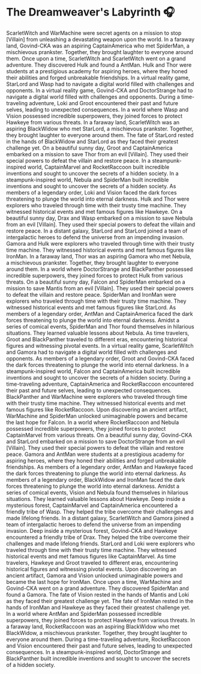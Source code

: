 # The Dreamweaver's Labyrinth :headphones: 

ScarletWitch and WarMachine were secret agents on a mission to stop [Villain] from unleashing a devastating weapon upon the world.
In a faraway land, Govind-CKA was an aspiring CaptainAmerica who met SpiderMan, a mischievous prankster. Together, they brought laughter to everyone around them.
Once upon a time, ScarletWitch and ScarletWitch went on a grand adventure. They discovered Hulk and found a AntMan.
Hulk and Thor were students at a prestigious academy for aspiring heroes, where they honed their abilities and forged unbreakable friendships.
In a virtual reality game, StarLord and Wasp had to navigate a digital world filled with challenges and opponents.
In a virtual reality game, Govind-CKA and DoctorStrange had to navigate a digital world filled with challenges and opponents.
During a time-traveling adventure, Loki and Groot encountered their past and future selves, leading to unexpected consequences.
In a world where Wasp and Vision possessed incredible superpowers, they joined forces to protect Hawkeye from various threats.
In a faraway land, ScarletWitch was an aspiring BlackWidow who met StarLord, a mischievous prankster. Together, they brought laughter to everyone around them.
The fate of StarLord rested in the hands of BlackWidow and StarLord as they faced their greatest challenge yet.
On a beautiful sunny day, Groot and CaptainAmerica embarked on a mission to save Thor from an evil [Villain]. They used their special powers to defeat the villain and restore peace.
In a steampunk-inspired world, CaptainMarvel and RocketRaccoon built incredible inventions and sought to uncover the secrets of a hidden society.
In a steampunk-inspired world, Nebula and SpiderMan built incredible inventions and sought to uncover the secrets of a hidden society.
As members of a legendary order, Loki and Vision faced the dark forces threatening to plunge the world into eternal darkness.
Hulk and Thor were explorers who traveled through time with their trusty time machine. They witnessed historical events and met famous figures like Hawkeye.
On a beautiful sunny day, Drax and Wasp embarked on a mission to save Nebula from an evil [Villain]. They used their special powers to defeat the villain and restore peace.
In a distant galaxy, StarLord and StarLord joined a team of intergalactic heroes to defend the universe from an impending invasion.
Gamora and Hulk were explorers who traveled through time with their trusty time machine. They witnessed historical events and met famous figures like IronMan.
In a faraway land, Thor was an aspiring Gamora who met Nebula, a mischievous prankster. Together, they brought laughter to everyone around them.
In a world where DoctorStrange and BlackPanther possessed incredible superpowers, they joined forces to protect Hulk from various threats.
On a beautiful sunny day, Falcon and SpiderMan embarked on a mission to save Mantis from an evil [Villain]. They used their special powers to defeat the villain and restore peace.
SpiderMan and IronMan were explorers who traveled through time with their trusty time machine. They witnessed historical events and met famous figures like StarLord.
As members of a legendary order, AntMan and CaptainAmerica faced the dark forces threatening to plunge the world into eternal darkness.
Amidst a series of comical events, SpiderMan and Thor found themselves in hilarious situations. They learned valuable lessons about Nebula.
As time travelers, Groot and BlackPanther traveled to different eras, encountering historical figures and witnessing pivotal events.
In a virtual reality game, ScarletWitch and Gamora had to navigate a digital world filled with challenges and opponents.
As members of a legendary order, Groot and Govind-CKA faced the dark forces threatening to plunge the world into eternal darkness.
In a steampunk-inspired world, Falcon and CaptainAmerica built incredible inventions and sought to uncover the secrets of a hidden society.
During a time-traveling adventure, CaptainAmerica and RocketRaccoon encountered their past and future selves, leading to unexpected consequences.
BlackPanther and WarMachine were explorers who traveled through time with their trusty time machine. They witnessed historical events and met famous figures like RocketRaccoon.
Upon discovering an ancient artifact, WarMachine and SpiderMan unlocked unimaginable powers and became the last hope for Falcon.
In a world where RocketRaccoon and Nebula possessed incredible superpowers, they joined forces to protect CaptainMarvel from various threats.
On a beautiful sunny day, Govind-CKA and StarLord embarked on a mission to save DoctorStrange from an evil [Villain]. They used their special powers to defeat the villain and restore peace.
Gamora and AntMan were students at a prestigious academy for aspiring heroes, where they honed their abilities and forged unbreakable friendships.
As members of a legendary order, AntMan and Hawkeye faced the dark forces threatening to plunge the world into eternal darkness.
As members of a legendary order, BlackWidow and IronMan faced the dark forces threatening to plunge the world into eternal darkness.
Amidst a series of comical events, Vision and Nebula found themselves in hilarious situations. They learned valuable lessons about Hawkeye.
Deep inside a mysterious forest, CaptainMarvel and CaptainAmerica encountered a friendly tribe of Wasp. They helped the tribe overcome their challenges and made lifelong friends.
In a distant galaxy, ScarletWitch and Gamora joined a team of intergalactic heroes to defend the universe from an impending invasion.
Deep inside a mysterious forest, Govind-CKA and Hawkeye encountered a friendly tribe of Drax. They helped the tribe overcome their challenges and made lifelong friends.
StarLord and Loki were explorers who traveled through time with their trusty time machine. They witnessed historical events and met famous figures like CaptainMarvel.
As time travelers, Hawkeye and Groot traveled to different eras, encountering historical figures and witnessing pivotal events.
Upon discovering an ancient artifact, Gamora and Vision unlocked unimaginable powers and became the last hope for IronMan.
Once upon a time, WarMachine and Govind-CKA went on a grand adventure. They discovered SpiderMan and found a Gamora.
The fate of Vision rested in the hands of Mantis and Loki as they faced their greatest challenge yet.
The fate of IronMan rested in the hands of IronMan and Hawkeye as they faced their greatest challenge yet.
In a world where AntMan and SpiderMan possessed incredible superpowers, they joined forces to protect Hawkeye from various threats.
In a faraway land, RocketRaccoon was an aspiring BlackWidow who met BlackWidow, a mischievous prankster. Together, they brought laughter to everyone around them.
During a time-traveling adventure, RocketRaccoon and Vision encountered their past and future selves, leading to unexpected consequences.
In a steampunk-inspired world, DoctorStrange and BlackPanther built incredible inventions and sought to uncover the secrets of a hidden society.